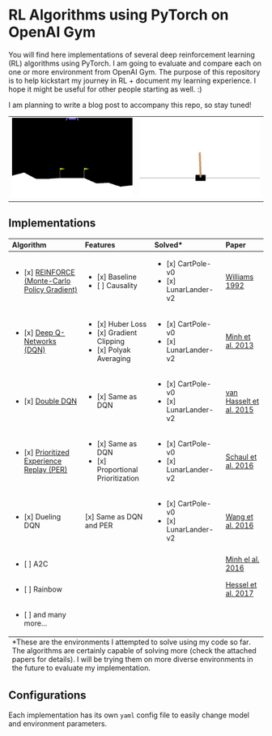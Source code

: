 ﻿# RL Algorithms using PyTorch on OpenAI Gym

You will find here implementations of several deep reinforcement learning (RL) algorithms using PyTorch. I am going to evaluate and compare each on one or more environment from OpenAI Gym. The purpose of this repository is to help kickstart my journey in RL + document my learning experience. I hope it might be useful for other people starting as well. :)

I am planning to write a blog post to accompany this repo, so stay tuned!

<table>
    <tr>
        <td align="center"><img alt="Lunar Lander v2" src="assets/ddqn-lunar-v2.gif"></td>
        <td align="center"><img alt="CartPole v0"     src="assets/ddqn-cartpole-v0.gif"></td>
    </tr>
</table>


## Implementations

<table>
<thead>
    <tr>
        <th align="left">Algorithm</th>
        <th align="left">Features</th>
        <th align="left">Solved*</th>
        <th align="left">Paper</th>
    </tr>
</thead>
<tbody>
    <tr>
        <td><ul><li> [x] <a href="https://github.com/BKHMSI/RL-PyTorch/blob/master/reinforce.py">REINFORCE (Monte-Carlo Policy Gradient)</a></li></ul></td>
        <td><ul><li> [x] Baseline <li> [ ] Causality </ul></td>
        <td><ul><li> [x] CartPole-v0 <li> [x] LunarLander-v2 </ul></td>
        <td><a href="https://link.springer.com/content/pdf/10.1007/BF00992696.pdf">Williams 1992</a></td>
    </tr>
    <tr>
        <td><ul><li> [x] <a href="https://github.com/BKHMSI/RL-PyTorch/blob/master/dqn.py">Deep Q-Networks (DQN) </a> </ul> </td>
        <td><ul><li> [x] Huber Loss <li> [x] Gradient Clipping  <li> [x] Polyak Averaging </ul></td>
        <td><ul><li> [x] CartPole-v0 <li> [x] LunarLander-v2 </ul></td>
        <td><a href="https://arxiv.org/abs/1312.5602">Minh et al. 2013</a></td>
    </tr>
    <tr>
        <td><ul><li> [x] <a href="https://github.com/BKHMSI/RL-PyTorch/blob/master/dqn.py">Double DQN</a> </ul> </td>
        <td><ul><li> [x] Same as DQN </ul></td>
        <td><ul><li> [x] CartPole-v0 <li> [x] LunarLander-v2 </ul></td>
        <td><a href="https://arxiv.org/abs/1509.06461">van Hasselt et al. 2015</a></td>
    </tr>
    <tr>
        <td><ul><li> [x] <a href="https://github.com/BKHMSI/RL-PyTorch/blob/master/dqn.py">Prioritized Experience Replay (PER)</a></ul></td>
        <td><ul><li> [x] Same as DQN <li> [x] Proportional Prioritization </ul></td>
        <td><ul><li> [x] CartPole-v0 <li> [x] LunarLander-v2 </ul></td>
        <td><a href="https://arxiv.org/abs/1511.05952">Schaul et al. 2016</a></td>
    </tr>
    <tr>
        <td><ul><li> [x] Dueling DQN </ul></td>
        <td>[x] Same as DQN and PER</td>
        <td><ul><li> [x] CartPole-v0 <li> [x] LunarLander-v2 </ul></td>
        <td><a href="https://arxiv.org/abs/1511.06581">Wang et al. 2016</a></td>
    </tr>
    <tr>
        <td><ul><li> [ ] A2C </ul></td>
        <td></td>
        <td></td>
        <td><a href="https://arxiv.org/abs/1602.01783">Minh el al. 2016</a></td>
    </tr>
    <tr>
        <td><ul><li> [ ] Rainbow </ul></td>
        <td></td>
        <td></td>
        <td><a href="https://arxiv.org/abs/1710.02298">Hessel et al. 2017</a></td>
    </tr>
    <tr>
        <td><ul><li> [ ] and many more... </ul></td>
        <td></td>
        <td></td>
        <td></td>
    </tr>
</tbody>
<tfoot>
    <tr>
        <td colspan="4"> *These are the environments I attempted to solve using my code so far. The algorithms are certainly capable of solving more (check the attached papers for details). I will be trying them on more diverse environments in the future to evaluate my implementation. </td>
    </tr>
</tfoot>
</table>


## Configurations

Each implementation has its own `yaml` config file to easily change model and environment parameters. 
